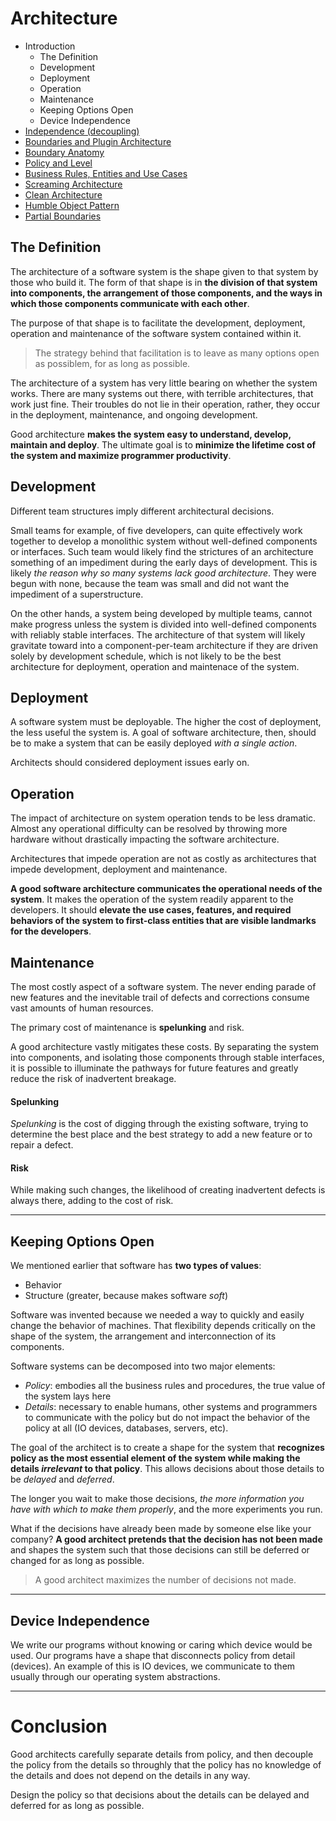 # Architecture

* Introduction
    * The Definition
    * Development
    * Deployment
    * Operation
    * Maintenance
    * Keeping Options Open
    * Device Independence
* [Independence (decoupling)](./independence/README.md)
* [Boundaries and Plugin Architecture](./boundaries/README.md)
* [Boundary Anatomy](./boundary-anatomy/README.md)
* [Policy and Level](./policy-level/README.md)
* [Business Rules, Entities and Use Cases](./business-rules/README.md)
* [Screaming Architecture](./screaming-architecture/README.md)
* [Clean Architecture](./clean-architecture/README.md)
* [Humble Object Pattern](./humble-objects/README.md)
* [Partial Boundaries](./partial-boundaries/README.md)

## The Definition

The architecture of a software system is the shape given to that system by those who build it. The form of that shape is in __the division of that system into components, the arrangement of those components, and the ways in which those components communicate with each other__.

The purpose of that shape is to facilitate the development, deployment, operation and maintenance of the software system contained within it.

> The strategy behind that facilitation is to leave as many options open as possiblem, for as long as possible.

The architecture of a system has very little bearing on whether the system works. There are many systems out there, with terrible architectures, that work just fine. Their troubles do not lie in their operation, rather, they occur in the deployment, maintenance, and ongoing development.

Good architecture __makes the system easy to understand, develop, maintain and deploy__. The ultimate goal is to __minimize the lifetime cost of the system and maximize programmer productivity__.

## Development

Different team structures imply different architectural decisions.

Small teams for example, of five developers, can quite effectively work together to develop a monolithic system without well-defined components or interfaces. Such team would likely find the strictures of an architecture something of an impediment during the early days of development. This is likely _the reason why so many systems lack good architecture_. They were begun with none, because the team was small and did not want the impediment of a superstructure.

On the other hands, a system being developed by multiple teams, cannot make progress unless the system is divided into well-defined components with reliably stable interfaces. The architecture of that system will likely gravitate toward into a component-per-team architecture if they are driven solely by development schedule, which is not likely to be the best architecture for deployment, operation and maintenace of the system.

## Deployment

A software system must be deployable. The higher the cost of deployment, the less useful the system is. A goal of software architecture, then, should be to make a system that can be easily deployed _with a single action_.

Architects should considered deployment issues early on.

## Operation

The impact of architecture on system operation tends to be less dramatic. Almost any operational difficulty can be resolved by throwing more hardware without drastically impacting the software architecture.

Architectures that impede operation are not as costly as architectures that impede development, deployment and maintenance. 

__A good software architecture communicates the operational needs of the system__. It makes the operation of the system readily apparent to the developers. It should __elevate the use cases, features, and required behaviors of the system to first-class entities that are visible landmarks for the developers__.

## Maintenance

The most costly aspect of a software system. The never ending parade of new features and the inevitable trail of defects and corrections consume vast amounts of human resources.

The primary cost of maintenance is __spelunking__ and risk.

A good architecture vastly mitigates these costs. By separating the system into components, and isolating those components through stable interfaces, it is possible to illuminate the pathways for future features and greatly reduce the risk of inadvertent breakage.

#### Spelunking

_Spelunking_ is the cost of digging through the existing software, trying to determine the best place and the best strategy to add a new feature or to repair a defect.

#### Risk

While making such changes, the likelihood of creating inadvertent defects is always there, adding to the cost of risk.

---

## Keeping Options Open

We mentioned earlier that software has __two types of values__:

* Behavior
* Structure (greater, because makes software _soft_)

Software was invented because we needed a way to quickly and easily change the behavior of machines. That flexibility depends critically on the shape of the system, the arrangement and interconnection of its components.

Software systems can be decomposed into two major elements:
* _Policy_: embodies all the business rules and procedures, the true value of the system lays here
* _Details_: necessary to enable humans, other systems and programmers to communicate with the policy but do not impact the behavior of the policy at all (IO devices, databases, servers, etc).

The goal of the architect is to create a shape for the system that __recognizes policy as the most essential element of the system while making the details _irrelevant_ to that policy__. This allows decisions about those details to be _delayed_ and _deferred_.

The longer you wait to make those decisions, _the more information you have with which to make them properly_, and the more experiments you run.

What if the decisions have already been made by someone else like your company? __A good architect pretends that the decision has not been made__ and shapes the system such that those decisions can still be deferred or changed for as long as possible.

> A good architect maximizes the number of decisions not made.

---

## Device Independence

We write our programs without knowing or caring which device would be used. Our programs have a shape that disconnects policy from detail (devices). An example of this is IO devices, we communicate to them usually through our operating system abstractions.

---

# Conclusion

Good architects carefully separate details from policy, and then decouple the policy from the details so throughly that the policy has no knowledge of the details and does not depend on the details in any way.

Design the policy so that decisions about the details can be delayed and deferred for as long as possible.